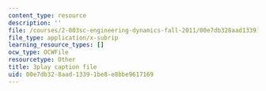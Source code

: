 ```yaml
---
content_type: resource
description: ''
file: /courses/2-003sc-engineering-dynamics-fall-2011/00e7db328aad13391be8e8bbe9617169_wzEqF_UQkks.srt
file_type: application/x-subrip
learning_resource_types: []
ocw_type: OCWFile
resourcetype: Other
title: 3play caption file
uid: 00e7db32-8aad-1339-1be8-e8bbe9617169
---
```

